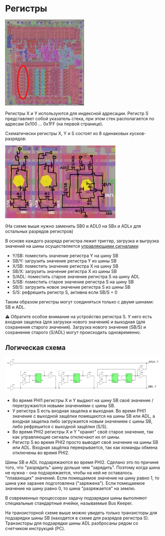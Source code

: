 # Регистры

![6502_locator_regs](/BreakingNESWiki/imgstore/6502_locator_regs.jpg)

Регистры X и Y используются для индексной адресации. Регистр S представляет собой указатель стека, при этом стек располагается по адресам 0x100 ... 0x1FF (на первой странице).

Схематически регистры X, Y и S состоят из 8 одинаковых кусков-разрядов:

![regs_tran](/BreakingNESWiki/imgstore/regs_tran.jpg)

(На схеме выше нужно заменить SB0 и ADL0 на SBx и ADLx для остальных разрядов регистров)

В основе каждого разряда регистра лежит триггер, загрузка и выгрузка значений на шины осуществляется [управляющими сигналами](context_control.md):
- Y/SB: поместить значение регистра Y на шину SB
- SB/Y: загрузить значение регистра Y из шины SB
- X/SB: поместить значение регистра X на шину SB
- SB/X: загрузить значение регистра X из шины SB
- S/ADL: поместить старое значение регистра S на шину ADL
- S/SB: поместить старое значение регистра S на шину SB
- SB/S: загрузить новое значение регистра S из шины SB
- S/S: рефрешить регистр S, активна если SB/S = 0

Таким образом регистры могут соединяться только с двумя шинами: SB и ADL.

:warning: Обратите особое внимание на устройство регистра S. У него есть входная защелка (для загрузки нового значения) и выходная (для сохранения старого значения). Загрузка нового значения (SB/S) и сохранение старого (S/ADL) могут происходить одновременно.

## Логическая схема

![regs_logic](/BreakingNESWiki/imgstore/regs_logic.jpg)

- Во время PHI1 регистры X и Y выдают на шину SB своё значение / перегружаются новыми значениями с шины SB.
- У регистра S есть входная защелка и выходная. Во время PHI1 значение с выходной защёлки помещаются на шины SB или ADL, а входная защелка либо загружается новым значением с шины SB, либо рефрешится с выходной защёлки (S/S).
- Во время PHI2 регистры X и Y "хранят" своё старое значение, так как управляющие сигналы отключают их от шины.
- Регистр S во время PHI2 просто выводит своё значение на шины SB или ADL. Входная защёлка перекрывается, так как команды обмена отключены во время PHI2.

Шины SB и ADL подзаряжаются во время PHI2. Сделано это по причине того, что "разрядить" шину дольше чем "зарядить". Поэтому когда шина не нужна - она подзаряжается, чтобы на ней не оставалось "плавающих" значений.
Если помещаемое значение на шину равно 1, то шина уже заранее подготовлена ("заряжена"). Если помещаемое значение на шину равно 0, то шина "разряжается" на землю.

В современных процессорах задачу подзарядки шины выполняют специальные стандартные ячейки, называемые Bus Keeper.

На транзисторной схеме выше можно увидеть только транзисторы для подзарядки шины SB (находятся в схеме для разрядов регистра S). Транзисторы для подзарядки шины ADL разбросаны рядом со счетчиком инструкций (PC).
